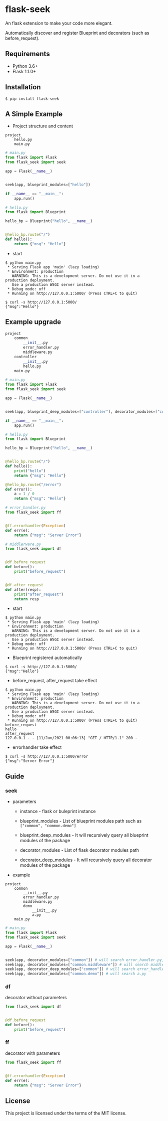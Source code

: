 # flask-seek

An flask extension to make your code more elegant.

Automatically discover and register  Blueprint and decorators (such as before_request).

## Requirements

- Python 3.6+
- Flask 1.1.0+

## Installation

```shell
$ pip install flask-seek
```

## A Simple Example

- Project structure and content

```shell
project
    hello.py
    main.py
```

```python
# main.py
from flask import Flask
from flask_seek import seek

app = Flask(__name__)


seek(app, blueprint_modules=["hello"])

if __name__ == "__main__":
    app.run()
```

```python
# hello.py
from flask import Blueprint

hello_bp = Blueprint("hello", __name__)


@hello_bp.route("/")
def hello():
    return {"msg": "Hello"}
```

- start

```
$ python main.py
 * Serving Flask app 'main' (lazy loading)
 * Environment: production
   WARNING: This is a development server. Do not use it in a production deployment.
   Use a production WSGI server instead.
 * Debug mode: off
 * Running on http://127.0.0.1:5000/ (Press CTRL+C to quit)
```

```shell
$ curl -s http://127.0.0.1:5000/
{"msg":"Hello"}
```

## Example upgrade

```python
project
	common
        __init__.py
        error_handler.py
        middleware.py
	controller
        __init__.py
        hello.py
	main.py
```

```python
# main.py
from flask import Flask
from flask_seek import seek

app = Flask(__name__)


seek(app, blueprint_deep_modules=["controller"], decorator_modules=["common"])

if __name__ == "__main__":
    app.run()
```

```python
# hello.py
from flask import Blueprint

hello_bp = Blueprint("hello", __name__)


@hello_bp.route("/")
def hello():
    print("hello")
    return {"msg": "Hello"}

@hello_bp.route("/error")
def error():
    a = 1 / 0
    return {"msg": "Hello"}
```

```python
# error_handler.py
from flask_seek import ff


@ff.errorhandler(Exception)
def err(e):
    return {"msg": "Server Error"}
```

```python
# middlerware.py
from flask_seek import df


@df.before_request
def before():
    print("before_request")


@df.after_request
def after(resp):
    print("after_request")
    return resp
```

- start

```shell
$ python main.py
 * Serving Flask app 'main' (lazy loading)
 * Environment: production
   WARNING: This is a development server. Do not use it in a production deployment.
   Use a production WSGI server instead.
 * Debug mode: off
 * Running on http://127.0.0.1:5000/ (Press CTRL+C to quit)
```

- Blueprint registered automatically

```shell
$ curl -s http://127.0.0.1:5000/
{"msg":"Hello"}
```

- before_request, after_request take effect

```shell
$ python main.py 
 * Serving Flask app 'main' (lazy loading)
 * Environment: production
   WARNING: This is a development server. Do not use it in a production deployment.
   Use a production WSGI server instead.
 * Debug mode: off
 * Running on http://127.0.0.1:5000/ (Press CTRL+C to quit)
before_request
hello
after_request
127.0.0.1 - - [11/Jun/2021 00:06:13] "GET / HTTP/1.1" 200 -
```

- errorhandler take effect

```shell
$ curl -s http://127.0.0.1:5000/error
{"msg":"Server Error"}
```

## Guide

### seek

- parameters

  - instance - flask or buleprint instance 

  - blueprint_modules - List of blueprint modules path  such as `["common", "common.demo"]`

  - blueprint_deep_modules - It will recursively query all blueprint modules of the package

  - decorator_modules - List of flask decorator modules path

  - decorator_deep_modules - It will recursively query all decorator modules of the package

- example

```
project
	common
        __init__.py
        error_handler.py
        middleware.py
        demo
        	__init__.py
        	a.py   	
	main.py
```

```python
# main.py
from flask import Flask
from flask_seek import seek

app = Flask(__name__)


seek(app, decorator_modules=["common"]) # will search error_handler.py, middleware.py
seek(app, decorator_modules=["common.middleware"]) # will search middleware.py
seek(app, decorator_deep_modules=["common"]) # will search error_handler.py, middleware.py, a.py
seek(app, decorator_modules=["common.demo"]) # will search a.py
```

### df

decorator without parameters

```python
from flask_seek import df


@df.before_request
def before():
    print("before_request")
```

### ff

decorator with parameters

```python
from flask_seek import ff


@ff.errorhandler(Exception)
def err(e):
    return {"msg": "Server Error"}
```

## License

This project is licensed under the terms of the MIT license.







